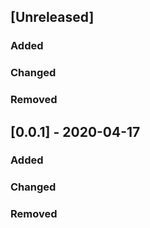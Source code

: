 ## [Unreleased]
### Added

### Changed

### Removed

## [0.0.1] - 2020-04-17
### Added

### Changed

### Removed

